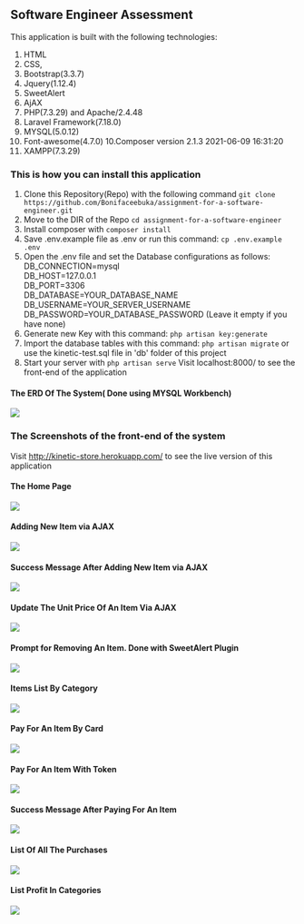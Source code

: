 ## Software Engineer Assessment
This application is built with the following technologies:
1. HTML
2. CSS,
3. Bootstrap(3.3.7)
4. Jquery(1.12.4)
4. SweetAlert
5. AjAX
6. PHP(7.3.29) and Apache/2.4.48
7. Laravel Framework(7.18.0)
7. MYSQL(5.0.12)
9. Font-awesome(4.7.0)
10.Composer version 2.1.3 2021-06-09 16:31:20
11. XAMPP(7.3.29)


### This is how you can install this application
1. Clone this Repository(Repo) with the following command `git clone https://github.com/Bonifaceebuka/assignment-for-a-software-engineer.git`
2. Move to the DIR of the Repo `cd assignment-for-a-software-engineer`
3. Install composer with `composer install`
4. Save .env.example file as .env or run this command: `cp .env.example .env`
5.	Open the .env file and set the Database configurations as follows:<br>
	DB_CONNECTION=mysql<br>
	DB_HOST=127.0.0.1<br>
	DB_PORT=3306<br>
	DB_DATABASE=YOUR_DATABASE_NAME<br>
	DB_USERNAME=YOUR_SERVER_USERNAME<br>
	DB_PASSWORD=YOUR_DATABASE_PASSWORD (Leave it empty if you have none)<br>
6. Generate new Key with this command: `php artisan key:generate`
7. Import the database tables with this command: `php artisan migrate` or use the kinetic-test.sql file in 'db' folder of this project
8. Start your server with `php artisan serve`
	Visit localhost:8000/ to see the front-end of the application

#### The ERD Of The System( Done using MYSQL Workbench)
<img src="https://github.com/Bonifaceebuka/assignment-for-a-software-engineer/blob/master/ERD/ERD.png">


### The Screenshots of the front-end of the system

Visit http://kinetic-store.herokuapp.com/ to see the live version of this application

#### The Home Page
<img src="https://github.com/Bonifaceebuka/assignment-for-a-software-engineer/blob/master/screenshots/home.PNG">

#### Adding New Item via AJAX
<img src="https://github.com/Bonifaceebuka/assignment-for-a-software-engineer/blob/master/screenshots/create-new-item.PNG">

#### Success Message After Adding New Item via AJAX
<img src="https://github.com/Bonifaceebuka/assignment-for-a-software-engineer/blob/master/screenshots/new-added-item.PNG">

#### Update The Unit Price Of An Item Via AJAX
<img src="https://github.com/Bonifaceebuka/assignment-for-a-software-engineer/blob/master/screenshots/Update-unit-price.PNG">

#### Prompt for Removing An Item. Done with SweetAlert Plugin
<img src="https://github.com/Bonifaceebuka/assignment-for-a-software-engineer/blob/master/screenshots/delete-item-prompt.PNG">

#### Items List By Category
<img src="https://github.com/Bonifaceebuka/assignment-for-a-software-engineer/blob/master/screenshots/items-by-category.PNG">

#### Pay For An Item By Card
<img src="https://github.com/Bonifaceebuka/assignment-for-a-software-engineer/blob/master/screenshots/pay-by-card.PNG">

#### Pay For An Item With Token
<img src="https://github.com/Bonifaceebuka/assignment-for-a-software-engineer/blob/master/screenshots/pay-by-token.PNG">

#### Success Message After Paying For An Item
<img src="https://github.com/Bonifaceebuka/assignment-for-a-software-engineer/blob/master/screenshots/successful-purchase.PNG">

#### List Of All The Purchases
<img src="https://github.com/Bonifaceebuka/assignment-for-a-software-engineer/blob/master/screenshots/purchases-list.PNG">

#### List Profit In Categories
<img src="https://github.com/Bonifaceebuka/assignment-for-a-software-engineer/blob/master/screenshots/profit-by-category.PNG">

